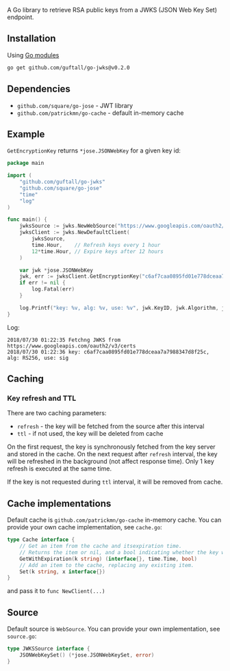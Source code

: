 A Go library to retrieve RSA public keys from a JWKS (JSON Web Key Set) endpoint.

## Installation

Using [Go modules](https://github.com/golang/go/wiki/Modules)

```bash
go get github.com/guftall/go-jwks@v0.2.0
```

## Dependencies

 * `github.com/square/go-jose` - JWT library
 * `github.com/patrickmn/go-cache` - default in-memory cache

## Example

`GetEncryptionKey` returns `*jose.JSONWebKey` for a given key id:

```go
package main

import (
	"github.com/guftall/go-jwks"
	"github.com/square/go-jose"
	"time"
	"log"
)

func main() {
	jwksSource := jwks.NewWebSource("https://www.googleapis.com/oauth2/v3/certs")
	jwksClient := jwks.NewDefaultClient(
		jwksSource,
		time.Hour,    // Refresh keys every 1 hour
		12*time.Hour, // Expire keys after 12 hours
	)

	var jwk *jose.JSONWebKey
	jwk, err := jwksClient.GetEncryptionKey("c6af7caa0895fd01e778dceaa7a7988347d8f25c")
	if err != nil {
		log.Fatal(err)
	}

	log.Printf("key: %v, alg: %v, use: %v", jwk.KeyID, jwk.Algorithm, jwk.Use)
}
```

Log:

```
2018/07/30 01:22:35 Fetchng JWKS from https://www.googleapis.com/oauth2/v3/certs
2018/07/30 01:22:36 key: c6af7caa0895fd01e778dceaa7a7988347d8f25c, alg: RS256, use: sig
```

## Caching

### Key refresh and TTL

There are two caching parameters:
 - `refresh` - the key will be fetched from the source after this interval 
 - `ttl` - if not used, the key will be deleted from cache 

On the first request, the key is synchronously fetched from the key server and stored in the cache.
On the next request after `refresh` interval, the key will be refreshed in the background (not affect response time).
Only 1 key refresh is executed at the same time.

If the key is not requested during `ttl` interval, it will be removed from cache.

## Cache implementations

Default cache is `github.com/patrickmn/go-cache` in-memory cache.
You can provide your own cache implementation, see `cache.go`:

```go
type Cache interface {
	// Get an item from the cache and itsexpiration time.
	// Returns the item or nil, and a bool indicating whether the key was found
	GetWithExpiration(k string) (interface{}, time.Time, bool)
	// Add an item to the cache, replacing any existing item.
	Set(k string, x interface{})
}
```

and pass it to `func NewClient(...)`

## Source

Default source is `WebSource`. You can provide your own implementation, see `source.go`:

```go
type JWKSSource interface {
	JSONWebKeySet() (*jose.JSONWebKeySet, error)
}
```
